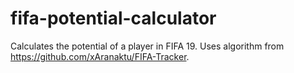 # fifa-potential-calculator

Calculates the potential of a player in FIFA 19. Uses algorithm from https://github.com/xAranaktu/FIFA-Tracker.
